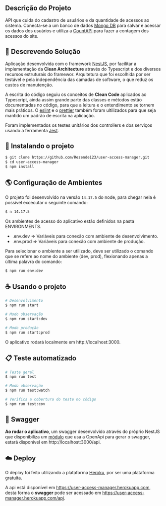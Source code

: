 
## Descrição do Projeto

API que cuida do cadastro de usuários e da quantidade de acessos ao sistema. Conecta-se a um banco de dados [Mongo DB](https://www.mongodb.com/) para salvar e acessar os dados dos usuários e utiliza a [CountAPI](https://countapi.xyz/) para fazer a contagem dos acessos do site.

## 📝 Descrevendo Solução

Aplicação desenvolvida com o framework [NestJS](https://nestjs.com/), por facilitar a implementação da **Clean Architecture** através do Typescript e dos diversos recursos estruturais do framewor. Arquitetura que foi escolhida por ser testável e pela independência das camadas de software, o que reduz os custos de manutenção.

A escrita do código seguiu os conceitos de **Clean Code** aplicados ao Typescript, ainda assim grande parte das classes e métodos estão documentadas no código, para que a leitura e o entendimento se tornem mais práticos. O [eslint](https://eslint.org/) e o [prettier](https://prettier.io/) também foram ultilizados para que seja mantido um padrão de escrita na aplicação.

Foram implementados os testes unitários dos controllers e dos serviços usando a ferramenta [Jest](https://jestjs.io/pt-BR/).

## 🚀 Instalando o projeto

```bash
$ git clone https://github.com/Rezende123/user-access-manager.git
$ cd user-access-manager
$ npm install
```

## :earth_americas: Configuração de Ambientes

O projeto foi desenvolvido na versão `14.17.5` do node, para chegar nela é possível excecutar o seguinte comando:

```bash
$ n 14.17.5
```

Os ambientes de acesso do aplicativo estão definidos na pasta ENVIRONMENTS.

* .env.dev => Variáveis para conexão com ambiente de desenvolvimento.
* .env.prod => Variáveis para conexão com ambiente de produção.

Para selecionar o ambiente a ser utilizado, deve ser utilizado o comando que se refere ao nome do ambiente (dev, prod), flexionando apenas a última palavra do comando:

```bash
$ npm run env:dev
```

## ☕ Usando o projeto

```bash
# Desenvolvimento
$ npm run start

# Modo observação
$ npm run start:dev

# Modo produção
$ npm run start:prod
```
O aplicativo rodará localmente em http://localhost:3000.

## :clipboard: Teste automatizado

```bash
# Teste geral
$ npm run test

# Modo observação
$ npm run test:watch

# Verifica a cobertura do teste no código
$ npm run test:cov
```

## :green_book: Swagger

**Ao rodar o aplicativo**, um swagger desenvolvido através do próprio NestJS que disponibiliza um [módulo](https://docs.nestjs.com/openapi/introduction) que usa a OpenApi para gerar o swagger, estará disponível em http://localhost:3000/api.

## :cloud: Deploy

O deploy foi feito utilizando a plataforma [Heroku](https://dashboard.heroku.com/), por ser uma plataforma gratuita.

A api está disponível em https://user-access-manager.herokuapp.com, desta forma o **swagger** pode ser acessado em https://user-access-manager.herokuapp.com/api.
